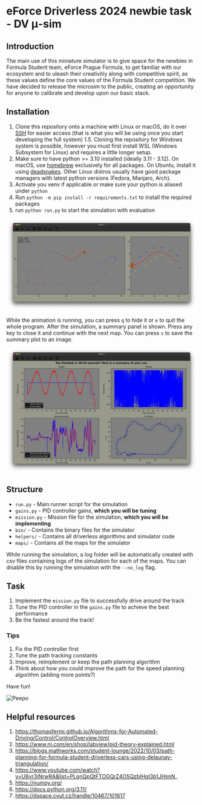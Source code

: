 # eForce Driverless 2024 newbie task - DV μ-sim

## Introduction

The main use of this miniature simulator is to give space for the newbies in Formula Student team, eForce Prague Formula, to get familiar with our ecosystem and to uleash their creativitiy along with competitive spirit, as these values define the core values of the Formula Student competition. We have decided to release the microsim to the public, creating an opportunity for anyone to calibrate and develop upon our basic stack.

## Installation

1. Clone this repository onto a machine with Linux or macOS, do it over [SSH](https://phoenixnap.com/kb/git-clone-ssh) for easier access (that is what you will be using once you start developing the full system)
1.5. Cloning the repository for Windows system is possible, however you must first install WSL (Windows Subsystem for Linux) and requires a little longer setup. 
3. Make sure to have python >= 3.10 installed (ideally 3.11 - 3.12). On macOS, use [homebrew](https://brew.sh/) exclusively for all packages. On Ubuntu, install it using [deadsnakes](https://launchpad.net/~deadsnakes/+archive/ubuntu/ppa). Other Linux distros usually have good package managers with latest python versions (Fedora, Manjaro, Arch).
4. Activate you venv if applicable or make sure your python is aliased under `python`
5. Run `python -m pip install -r requirements.txt` to install the required packages
6. run `python run.py` to start the simulation with evaluation

![Sim screenshot](./img/sim.png)

While the animation is running, you can press `q` to hide it or `e` to quit the whole program. After the simulation, a summary panel is shown. Press any key to close it and continue with the next map. You can press `s` to save the summary plot to an image.

![Summary screenshot](./img/summary.png)

## Structure

- `run.py` - Main runner script for the simulation
- `gains.py` - PID controller gains, **which you will be tuning**
- `mission.py` - Mission file for the simulation, **which you will be implementing**
- `bin/` - Contains the binary files for the simulator
- `helpers/` - Contains all driverless algorithms and simulator code
- `maps/` - Contains all the maps for the simulator

While running the simulation, a log folder will be automatically created with csv files containing logs of the simulation for each of the maps.
You can disable this by running the simulation with the `--no_log` flag.

## Task

1. Implement the `mission.py` file to successfully drive around the track
2. Tune the PID controller in the `gains.py` file to achieve the best performance
3. Be the fastest around the track!

### Tips

1. Fix the PID controller first
2. Tune the path tracking constants
3. Improve, reimplement or keep the path planning algorithm
4. Think about how you could improve the path for the speed planning algorithm (adding more points?)

Have fun!

![Peepo](https://cdn.frankerfacez.com/emoticon/577131/4)

## Helpful resources

1. https://thomasfermi.github.io/Algorithms-for-Automated-Driving/Control/ControlOverview.html
2. https://www.ni.com/en/shop/labview/pid-theory-explained.html
3. https://blogs.mathworks.com/student-lounge/2022/10/03/path-planning-for-formula-student-driverless-cars-using-delaunay-triangulation/
4. https://www.youtube.com/watch?v=U6vr3iNrwRA&list=PLgnQpQtFTOGQrZ4O5QzbIHgl3b1JHimN_
5. https://numpy.org/
6. https://docs.python.org/3.11/
7. https://dspace.cvut.cz/handle/10467/101617
